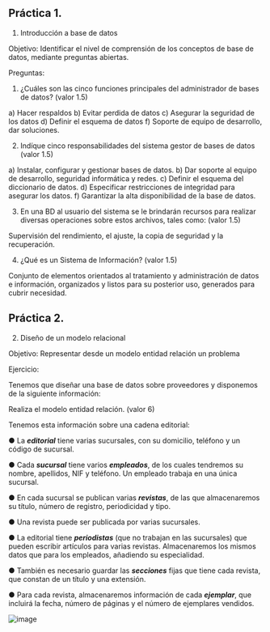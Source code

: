 ## Práctica 1.

1. Introducción a base de datos

Objetivo: Identificar el nivel de comprensión de los conceptos de base de datos,
mediante preguntas abiertas.
 
Preguntas:

1. ¿Cuáles son las cinco funciones principales del administrador de bases de datos?
(valor 1.5)

a) Hacer respaldos
b) Evitar perdida de datos
c) Asegurar la seguridad de los datos
d) Definir el esquema de datos
f) Soporte de equipo de desarrollo, dar soluciones.

2. Indíque cinco responsabilidades del sistema gestor de bases de datos (valor 1.5)

a) Instalar, configurar y gestionar bases de datos.
b) Dar soporte al equipo de desarrollo, seguridad informática y redes.
c) Definir el esquema del diccionario de datos.
d) Especificar restricciones de integridad para asegurar los datos.
f) Garantizar la alta disponibilidad de la base de datos.

3. En una BD al usuario del sistema se le brindarán recursos para realizar diversas
operaciones sobre estos archivos, tales como: (valor 1.5)

Supervisión del rendimiento, el ajuste, la copia de seguridad y la recuperación.

4. ¿Qué es un Sistema de Información? (valor 1.5)

Conjunto de elementos orientados al tratamiento y administración de datos e información, organizados y listos para su posterior uso, generados para cubrir necesidad.


## Práctica 2.

2. Diseño de un modelo relacional

Objetivo: Representar desde un modelo entidad relación un problema


Ejercicio:

Tenemos que diseñar una base de datos sobre proveedores y disponemos de la siguiente
información:

Realiza el modelo entidad relación. (valor 6)

Tenemos esta información sobre una cadena editorial:

● La ***editorial*** tiene varias sucursales, con su domicilio, teléfono y un código de
sucursal.

● Cada ***sucursal*** tiene varios ***empleados***, de los cuales tendremos su nombre,
apellidos, NIF y teléfono. Un empleado trabaja en una única sucursal.

● En cada sucursal se publican varias ***revistas***, de las que almacenaremos su título,
número de registro, periodicidad y tipo.

● Una revista puede ser publicada por varias sucursales.

● La editorial tiene ***periodistas*** (que no trabajan en las sucursales) que pueden
escribir artículos para varias revistas. Almacenaremos los mismos datos que para
los empleados, añadiendo su especialidad.

● También es necesario guardar las ***secciones*** fijas que tiene cada revista, que
constan de un título y una extensión.

● Para cada revista, almacenaremos información de cada ***ejemplar***, que incluirá la
fecha, número de páginas y el número de ejemplares vendidos.

![image](https://user-images.githubusercontent.com/101658619/169095565-e7bdfb10-38f9-4b53-a3eb-cd1d3401b4ec.png)

